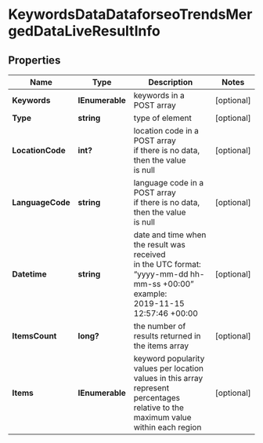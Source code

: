 # KeywordsDataDataforseoTrendsMergedDataLiveResultInfo


## Properties

| Name | Type | Description | Notes |
|------------ | ------------- | ------------- | -------------|
**Keywords** | **IEnumerable<string>** | keywords in a POST array |[optional]|
**Type** | **string** | type of element |[optional]|
**LocationCode** | **int?** | location code in a POST array<br>if there is no data, then the value is null |[optional]|
**LanguageCode** | **string** | language code in a POST array<br>if there is no data, then the value is null |[optional]|
**Datetime** | **string** | date and time when the result was received<br>in the UTC format: “yyyy-mm-dd hh-mm-ss +00:00”<br>example:<br>2019-11-15 12:57:46 +00:00 |[optional]|
**ItemsCount** | **long?** | the number of results returned in the items array |[optional]|
**Items** | **IEnumerable<BaseKeywordDataDataforseoTrendsItem>** | keyword popularity values per location<br>values in this array represent percentages relative to the maximum value within each region |[optional]|